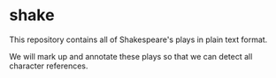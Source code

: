 # shake

This repository contains all of Shakespeare's plays in plain text format.

We will mark up and annotate these plays so that we can detect all character references.
